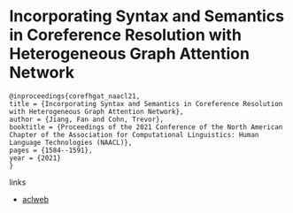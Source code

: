 # Incorporating Syntax and Semantics in Coreference Resolution with Heterogeneous Graph Attention Network

```
@inproceedings{corefhgat_naacl21,
title = {Incorporating Syntax and Semantics in Coreference Resolution with Heterogeneous Graph Attention Network},
author = {Jiang, Fan and Cohn, Trevor},
booktitle = {Proceedings of the 2021 Conference of the North American Chapter of the Association for Computational Linguistics: Human Language Technologies (NAACL)},
pages = {1584--1591},
year = {2021}
}
```

links
- [aclweb](https://www.aclweb.org/anthology/2021.naacl-main.125/)
